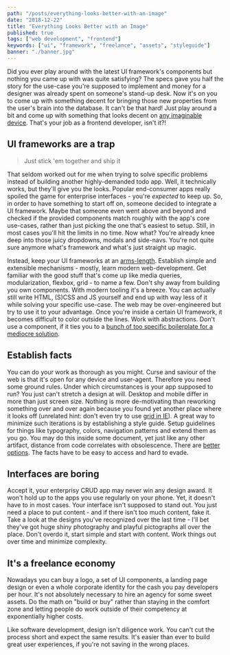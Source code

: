 ```yaml
---
path: "/posts/everything-looks-better-with-an-image"
date: "2018-12-22"
title: "Everything Looks Better with an Image"
published: true
tags: ["web development", "frontend"]
keywords: ["ui", "framework", "freelance", "assets", "styleguide"]
banner: "./banner.jpg"
---
```


Did you ever play around with the latest UI framework's components but nothing you came up with was quite satisfying?
The specs gave you half the story for the use-case you're supposed to implement and money for a designer was already
spent on someone's stand-up desk. Now it's on you to come up with something decent for bringing those new properties
from the user's brain into the database. It can't be that hard! Just play around a bit and come up with something that looks
decent on [any imaginable device](https://www.unihertz.com/blog/media-3/post/this-adorable-device-might-be-the-worlds-smallest-4g-smartphone-check-it-out-57).
That's your job as a frontend developer, isn't it?!

## UI frameworks are a trap

> Just stick 'em together and ship it

That seldom worked out for me when trying to solve specific problems instead of building another highly-demanded todo
app. Well, it technically works, but they'll give you the looks. Popular end-consumer apps really spoiled the game for
enterprise interfaces - you're *expected* to keep up. So, in order to have something to start off on, someone decided
to integrate a UI framework. Maybe that someone even went above and beyond and checked if the provided components match
roughly with the app's core use-cases, rather than just picking the one that's easiest to setup. Still, in most cases
 you'll hit the limits in no time. Now what? You're already knee deep into those juicy dropdowns, modals and 
side-navs. You're not quite sure anymore what's framework and what's just straight up magic.

Instead, keep your UI frameworks at an [arms-length](https://blog.cleancoder.com/uncle-bob/2011/09/30/Screaming-Architecture.html).
Establish simple and extensible mechanisms - mostly, learn modern web-development. Get familiar with the good stuff 
that's come up like media queries, modularization, flexbox, grid - to name a few. Don't shy away from 
building you own components. With modern tooling it's a breeze. 
You can actually still write HTML, (S)CSS and JS yourself and end up with way less of it while solving your specific 
use-case. The web may be over-engineered but try to use it to your advantage. Once you're inside a certain UI framework,
it becomes difficult to color outside the lines. Work with abstractions. Don't use a component, if it ties you
to a [bunch of too specific boilerplate for a mediocre solution](https://material.angular.io/components/table/overview).

## Establish facts

You can do your work as thorough as you might. Curse and saviour of the web is that it's open for any device and 
user-agent. Therefore you need some ground rules. Under which circumstances is your app supposed to run? You just can't
stretch a design at will. Desktop and mobile differ in more than just screen size. Nothing is more de-motivating than
reworking something over and over again because you found yet another place where it looks off (unrelated hint: 
don't even try to use [grid in IE](https://rachelandrew.co.uk/archives/2016/11/26/should-i-try-to-use-the-ie-implementation-of-css-grid-layout/)).
A great way to minimize such iterations is by establishing a style guide. Setup guidelines for things like typography, 
colors, navigation patterns and extend them as you go. You may do this inside some document, yet just like any other
artifact, distance from code correlates with obsolescence. There are [better options](https://github.com/storybooks/storybook).
 The facts have to be easy to access and hard to evade.

## Interfaces are boring

Accept it, your enterprisy CRUD app may never win any design award. It won't hold up to the apps you use regularly on your 
phone. Yet, it doesn't have to in most cases. Your interface isn't supposed to stand out. You just need a place to put
content - and if there isn't too much content, fake it. Take a look at the designs you've recognized over the last 
time - I'll bet they've got huge shiny photography and playful pictographs all over the place. Don't overdo it, start 
simple and start with content. Work things out over time and minimize complexity.

## It's a freelance economy

Nowadays you can buy a logo, a set of UI components, a landing page design or even a whole corporate identity for the 
cash you pay developers per hour. It's not absolutely necessary to hire an agency for some sweet assets.
Do the math on "build or buy" rather than staying in the comfort zone and letting people do work outside of
their competency at exponentially higher costs.

Like software development, design isn't diligence work. You can't cut the process short and expect the same
 results. It's easier than ever to build great user experiences, if you're not saving in the wrong places.
